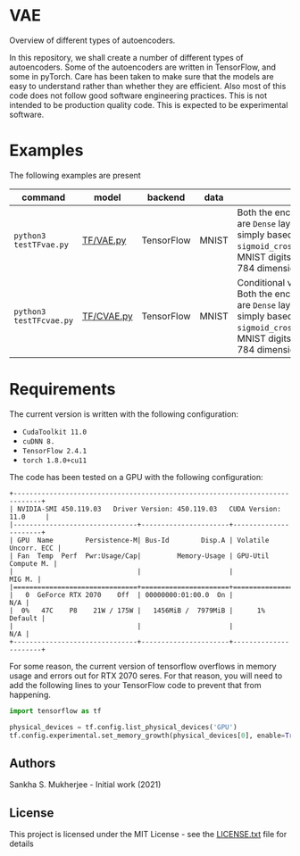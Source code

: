 # VAE

Overview of different types of autoencoders.

In this repository, we shall create a number of different types of
autoencoders. Some of the autoencoders are written in TensorFlow, and
some in pyTorch. Care has been taken to make sure that the models
are easy to understand rather than whether they are efficient. Also most of this
code does not follow good software engineering practices. This is not intended to
be production quality code. This is expected to be experimental software.

# Examples

The following examples are present


|         command        | model | backend | data | comments |
|------------------------|-------|---------|------|----------|
|`python3 testTFvae.py`  | [TF/VAE.py](https://github.com/sankhaMukherjee/vae/blob/master/models/TF/VAE.py) | TensorFlow | MNIST | Both the encoder and the decoder are `Dense` layers. Reconstruction is simply based upon a `sigmoid_cross_entropy_with_logits`. MNIST digits are unraveled into a 784 dimensional vector. |
|`python3 testTFcvae.py`  | [TF/CVAE.py](https://github.com/sankhaMukherjee/vae/blob/master/models/TF/CVAE.py) | TensorFlow | MNIST | Conditional variational autoencoder. Both the encoder and the decoder are `Dense` layers. Reconstruction is simply based upon a `sigmoid_cross_entropy_with_logits`. MNIST digits are unraveled into a 784 dimensional vector. |

# Requirements

The current version is written with the following configuration:

 - `CudaToolkit 11.0`
 - `cuDNN 8.`
 - `TensorFlow 2.4.1`
 - `torch 1.8.0+cu11`

The code has been tested on a GPU with the following configuration: 

```
+-----------------------------------------------------------------------------+
| NVIDIA-SMI 450.119.03   Driver Version: 450.119.03   CUDA Version: 11.0     |
|-------------------------------+----------------------+----------------------+
| GPU  Name        Persistence-M| Bus-Id        Disp.A | Volatile Uncorr. ECC |
| Fan  Temp  Perf  Pwr:Usage/Cap|         Memory-Usage | GPU-Util  Compute M. |
|                               |                      |               MIG M. |
|===============================+======================+======================|
|   0  GeForce RTX 2070    Off  | 00000000:01:00.0  On |                  N/A |
|  0%   47C    P8    21W / 175W |   1456MiB /  7979MiB |      1%      Default |
|                               |                      |                  N/A |
+-------------------------------+----------------------+----------------------+
```

For some reason, the current version of tensorflow overflows in memory usage and
errors out for RTX 2070 seres. For that reason, you will need to add the following
lines to your TensorFlow code to prevent that from happening.

```python
import tensorflow as tf

physical_devices = tf.config.list_physical_devices('GPU')
tf.config.experimental.set_memory_growth(physical_devices[0], enable=True)
```

## Authors

Sankha S. Mukherjee - Initial work (2021)

## License

This project is licensed under the MIT License - see the [LICENSE.txt](LICENSE.txt) file for details
